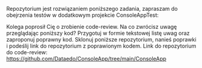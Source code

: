 Repozytorium jest rozwiązaniem poniższego zadania, zapraszam do obejrzenia testów w dodatkowym projekcie ConsoleAppTest:

Kolega poprosił Cię o zrobienie code-review. Na co zwrócisz uwagę przeglądając poniższy
kod?
Przygotuj w formie tekstowej listę uwag oraz zaproponuj poprawny kod. Sklonuj poniższe
repozytorium, nanieś poprawki i podeślij link do repozytorium z poprawionym kodem.
Link do repozytorium do code-review:
https://github.com/Dataedo/ConsoleApp/tree/main/ConsoleApp
